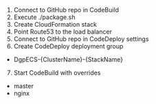 1. Connect to GitHub repo in CodeBuild
2. Execute ./package.sh
3. Create CloudFormation stack
4. Point Route53 to the load balancer
5. Connect to GitHub repo in CodeDeploy settings
6. Create CodeDeploy deployment group
  - DgpECS-{ClusterName}-{StackName}
7. Start CodeBuild with overrides
  - master
  - nginx
